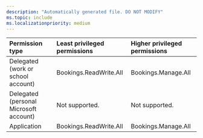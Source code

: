 ```yaml
---
description: "Automatically generated file. DO NOT MODIFY"
ms.topic: include
ms.localizationpriority: medium
---
```


|Permission type|Least privileged permissions|Higher privileged permissions|
|:---|:---|:---|
|Delegated (work or school account)|Bookings.ReadWrite.All|Bookings.Manage.All|
|Delegated (personal Microsoft account)|Not supported.|Not supported.|
|Application|Bookings.ReadWrite.All|Bookings.Manage.All|


